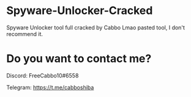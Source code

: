 # Spyware-Unlocker-Cracked
Spyware Unlocker tool full cracked by Cabbo
Lmao pasted tool, I don't recommend it.

# Do you want to contact me?
Discord: FreeCabbo10#6558

Telegram: https://t.me/cabboshiba

